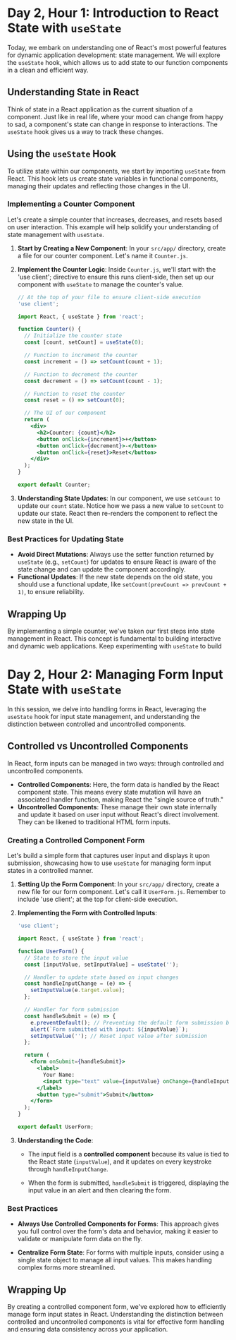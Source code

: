 # Day 2, Hour 1: Introduction to React State with `useState`

Today, we embark on understanding one of React's most powerful features for dynamic application development: state management. We will explore the `useState` hook, which allows us to add state to our function components in a clean and efficient way.

## Understanding State in React

Think of state in a React application as the current situation of a component. Just like in real life, where your mood can change from happy to sad, a component's state can change in response to interactions. The `useState` hook gives us a way to track these changes.

## Using the `useState` Hook

To utilize state within our components, we start by importing `useState` from React. This hook lets us create state variables in functional components, managing their updates and reflecting those changes in the UI.

### Implementing a Counter Component

Let's create a simple counter that increases, decreases, and resets based on user interaction. This example will help solidify your understanding of state management with `useState`.

1. **Start by Creating a New Component**: In your `src/app/` directory, create a file for our counter component. Let's name it `Counter.js`.

2. **Implement the Counter Logic**: Inside `Counter.js`, we'll start with the 'use client'; directive to ensure this runs client-side, then set up our component with `useState` to manage the counter's value.

   ```jsx
   // At the top of your file to ensure client-side execution
   'use client';

   import React, { useState } from 'react';

   function Counter() {
     // Initialize the counter state
     const [count, setCount] = useState(0);

     // Function to increment the counter
     const increment = () => setCount(count + 1);

     // Function to decrement the counter
     const decrement = () => setCount(count - 1);

     // Function to reset the counter
     const reset = () => setCount(0);

     // The UI of our component
     return (
       <div>
         <h2>Counter: {count}</h2>
         <button onClick={increment}>+</button>
         <button onClick={decrement}>-</button>
         <button onClick={reset}>Reset</button>
       </div>
     );
   }

   export default Counter;
   ```

3. **Understanding State Updates**: In our component, we use `setCount` to update our `count` state. Notice how we pass a new value to `setCount` to update our state. React then re-renders the component to reflect the new state in the UI.

### Best Practices for Updating State

- **Avoid Direct Mutations**: Always use the setter function returned by `useState` (e.g., `setCount`) for updates to ensure React is aware of the state change and can update the component accordingly.
- **Functional Updates**: If the new state depends on the old state, you should use a functional update, like `setCount(prevCount => prevCount + 1)`, to ensure reliability.

## Wrapping Up

By implementing a simple counter, we've taken our first steps into state management in React. This concept is fundamental to building interactive and dynamic web applications. Keep experimenting with `useState` to build

<!--! Hour 2  -->

# Day 2, Hour 2: Managing Form Input State with `useState`

In this session, we delve into handling forms in React, leveraging the `useState` hook for input state management, and understanding the distinction between controlled and uncontrolled components.

## Controlled vs Uncontrolled Components

In React, form inputs can be managed in two ways: through controlled and uncontrolled components.

- **Controlled Components**: Here, the form data is handled by the React component state. This means every state mutation will have an associated handler function, making React the "single source of truth."
- **Uncontrolled Components**: These manage their own state internally and update it based on user input without React's direct involvement. They can be likened to traditional HTML form inputs.

### Creating a Controlled Component Form

Let's build a simple form that captures user input and displays it upon submission, showcasing how to use `useState` for managing form input states in a controlled manner.

1. **Setting Up the Form Component**: In your `src/app/` directory, create a new file for our form component. Let's call it `UserForm.js`. Remember to include 'use client'; at the top for client-side execution.

2. **Implementing the Form with Controlled Inputs**:

   ```jsx
   'use client';

   import React, { useState } from 'react';

   function UserForm() {
     // State to store the input value
     const [inputValue, setInputValue] = useState('');

     // Handler to update state based on input changes
     const handleInputChange = (e) => {
       setInputValue(e.target.value);
     };

     // Handler for form submission
     const handleSubmit = (e) => {
       e.preventDefault(); // Preventing the default form submission behavior
       alert(`Form submitted with input: ${inputValue}`);
       setInputValue(''); // Reset input value after submission
     };

     return (
       <form onSubmit={handleSubmit}>
         <label>
           Your Name:
           <input type="text" value={inputValue} onChange={handleInputChange} />
         </label>
         <button type="submit">Submit</button>
       </form>
     );
   }

   export default UserForm;
   ```

3. **Understanding the Code**:

   - The input field is a **controlled component** because its value is tied to the React state (`inputValue`), and it updates on every keystroke through `handleInputChange`.

   - When the form is submitted, `handleSubmit` is triggered, displaying the input value in an alert and then clearing the form.

### Best Practices

- **Always Use Controlled Components for Forms**: This approach gives you full control over the form's data and behavior, making it easier to validate or manipulate form data on the fly.

- **Centralize Form State**: For forms with multiple inputs, consider using a single state object to manage all input values. This makes handling complex forms more streamlined.

## Wrapping Up

By creating a controlled component form, we've explored how to efficiently manage form input states in React. Understanding the distinction between controlled and uncontrolled components is vital for effective form handling and ensuring data consistency across your application.
